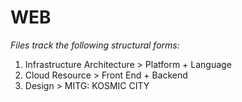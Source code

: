 # WEB

*Files track the following structural forms:*

1. Infrastructure Architecture > Platform + Language
2. Cloud Resource > Front End + Backend
3. Design > MITG: KOSMIC CITY